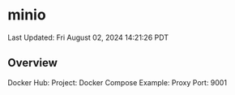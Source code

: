 # minio

Last Updated: Fri August 02, 2024 14:21:26 PDT

## Overview
Docker Hub: 
Project: 
Docker Compose Example: 
Proxy Port: 9001

